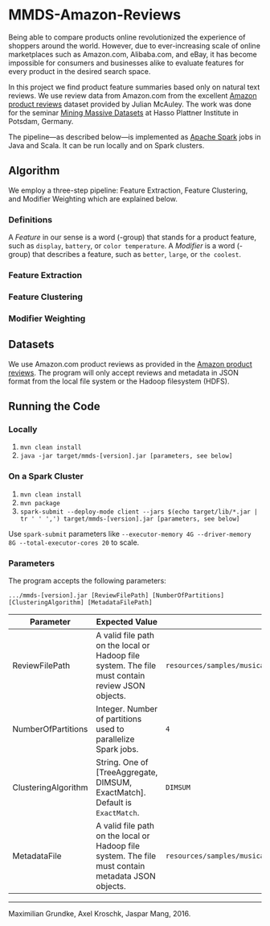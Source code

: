 # MMDS-Amazon-Reviews

Being able to compare products online revolutionized the experience of shoppers around the world. However, due to ever-increasing scale of online marketplaces such as Amazon.com, Alibaba.com, and eBay, it has become impossible for consumers and businesses alike to evaluate features for every product in the desired search space.

In this project we find product feature summaries based only on natural text reviews. We use review data from Amazon.com from the excellent [Amazon product reviews](http://jmcauley.ucsd.edu/data/amazon/) dataset provided by Julian McAuley. The work was done for the seminar [Mining Massive Datasets](https://hpi.de/naumann/teaching/current-courses/ss-16/mmds.html) at Hasso Plattner Institute in Potsdam, Germany.

The pipeline—as described below—is implemented as [Apache Spark](http://spark.apache.org/) jobs in Java and Scala. It can be run locally and on Spark clusters.

## Algorithm

We employ a three-step pipeline: Feature Extraction, Feature Clustering, and Modifier Weighting which are explained below.

### Definitions

A *Feature* in our sense is a word (-group) that stands for a product feature, such as `display`, `battery`, or `color temperature`.
A *Modifier* is a word (-group) that describes a feature, such as `better`, `large`, or `the coolest`.

### Feature Extraction



### Feature Clustering



### Modifier Weighting



## Datasets

We use Amazon.com product reviews as provided in the [Amazon product reviews](http://jmcauley.ucsd.edu/data/amazon/). The program will only accept reviews and metadata in JSON format from the local file system or the Hadoop filesystem (HDFS).

## Running the Code

### Locally

1. `mvn clean install`
2. `java -jar target/mmds-[version].jar [parameters, see below]`

### On a Spark Cluster

1. `mvn clean install`
2. `mvn package`
3. `spark-submit --deploy-mode client --jars $(echo target/lib/*.jar | tr ' ' ',') target/mmds-[version].jar [parameters, see below]`

Use `spark-submit` parameters like `--executor-memory 4G --driver-memory 8G --total-executor-cores 20` to scale.

### Parameters

The program accepts the following parameters:

`.../mmds-[version].jar [ReviewFilePath] [NumberOfPartitions] [ClusteringAlgorithm] [MetadataFilePath]`

| Parameter           | Expected Value                                                                                     | Example                                                      |
|---------------------|----------------------------------------------------------------------------------------------------|--------------------------------------------------------------|
| ReviewFilePath      | A valid file path on the local or Hadoop file system. The file must contain review JSON objects.   | `resources/samples/musical_instruments_top100.json`          |
| NumberOfPartitions  | Integer. Number of partitions used to parallelize Spark jobs.                                      | `4`                                                          |
| ClusteringAlgorithm | String. One of [TreeAggregate, DIMSUM, ExactMatch]. Default is `ExactMatch`.                       | `DIMSUM`                                                     |
| MetadataFile        | A valid file path on the local or Hadoop file system. The file must contain metadata JSON objects. | `resources/samples/musical_instruments_metadata_top100.json` |



----------------------------------------------------
Maximilian Grundke, Axel Kroschk, Jaspar Mang, 2016.